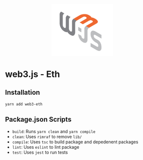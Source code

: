 <p align="center">
  <img src="../../assets/logo/web3js.jpg" width="200" alt="web3.js" />
</p>

# web3.js - Eth

## Installation

```bash
yarn add web3-eth
```

## Package.json Scripts

- `build`: Runs `yarn clean` and `yarn compile`
- `clean`: Uses `rimraf` to remove `lib/`
- `compile`: Uses `tsc` to build package and depedenent packages
- `lint`: Uses `eslint` to lint package
- `test`: Uses `jest` to run tests
